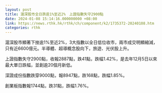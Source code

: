 ```yaml
---
layout: post
title: 滬深股市全日跌逾1%至近2%　上證指數失守2900點
date: 2024-01-08 15:14:16.000000000 +08:00
link: https://news.rthk.hk/rthk/ch/component/k2/1735372-20240108.htm
categories: rthk
---
```


滬深股市顯著下挫逾1%至近2%，3大指數以全日低位收市，兩市成交明顯縮減，只有近6600億元。半導體、超導概念股向下，旅遊、光伏股上升。

上證指數失守2900點，收報2887點，跌41點，跌幅1.42%，是去年12月5日以來最大單日跌幅，並創逾20個月新低。

深證成份指數跌穿9000點，報8947點，跌168點，跌幅1.85%。

創業板指數報1744點，跌31點，跌幅1.76%。
